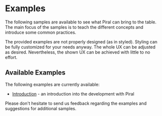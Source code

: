 # Examples

The following samples are available to see what Piral can bring to the table. The main focus of the samples is to teach the different concepts and introduce some common practices.

The provided examples are not properly designed (as in styled). Styling can be fully customized for your needs anyway. The whole UX can be adjusted as desired. Nevertheless, the shown UX can be achieved with little to no effort.

## Available Examples

The following examples are currently available:

- [Introduction](./01-introduction.md) - an introduction into the development with Piral

Please don't hesitate to send us feedback regarding the examples and suggestions for additional samples.

